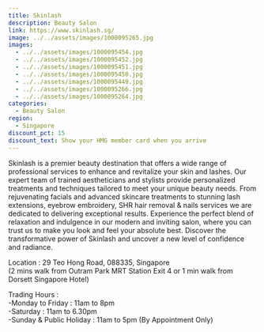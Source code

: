 ```yaml
---
title: Skinlash
description: Beauty Salon
link: https://www.skinlash.sg/
image: ../../assets/images/1000095265.jpg
images:
  - ../../assets/images/1000095454.jpg
  - ../../assets/images/1000095452.jpg
  - ../../assets/images/1000095451.jpg
  - ../../assets/images/1000095450.jpg
  - ../../assets/images/1000095449.jpg
  - ../../assets/images/1000095266.jpg
  - ../../assets/images/1000095264.jpg
categories:
  - Beauty Salon
region:
  - Singapore
discount_pct: 15
discount_text: Show your HMG member card when you arrive
---
```

Skinlash is a premier beauty destination that offers a wide range of professional services to enhance and revitalize your skin and lashes. Our expert team of trained aestheticians and stylists provide personalized treatments and techniques tailored to meet your unique beauty needs. From rejuvenating facials and advanced skincare treatments to stunning lash extensions, eyebrow embroidery, SHR hair removal & nails services we are dedicated to delivering exceptional results. Experience the perfect blend of relaxation and indulgence in our modern and inviting salon, where you can trust us to make you look and feel your absolute best. Discover the transformative power of Skinlash and uncover a new level of confidence and radiance.

Location : 29 Teo Hong Road, 088335, Singapore\
(2 mins walk from Outram Park MRT Station Exit 4 or 1 min walk from Dorsett Singapore Hotel)

Trading Hours :\
-Monday to Friday : 11am to 8pm\
-Saturday : 11am to 6.30pm\
-Sunday & Public Holiday : 11am to 5pm (By Appointment Only)
